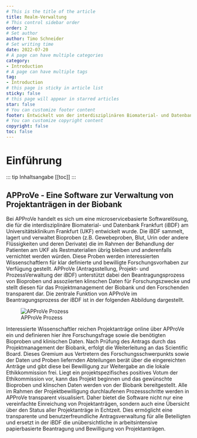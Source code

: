 ```yaml
---
# This is the title of the article
title: Realm-Verwaltung
# This control sidebar order
order: 2
# Set author
author: Timo Schneider
# Set writing time
date: 2022-07-20
# A page can have multiple categories
category:
- Introduction
# A page can have multiple tags
tag:
- Introduction
# this page is sticky in article list
sticky: false
# this page will appear in starred articles
star: false
# You can customize footer content
footer: Entwickelt von der interdisziplinären Biomaterial- und Datenbank Frankfurt (iBDF)
# You can customize copyright content
copyright: false
toc: false
---
```


# Einführung

::: tip Inhaltsangabe
[[toc]]
:::

## APProVe - Eine Software zur Verwaltung von Projektanträgen in der Biobank
Bei APProVe handelt es sich um eine microservicebasierte Softwarelösung, die für die interdisziplinäre Biomaterial- und Datenbank Frankfurt (iBDF) am Universitätsklinikum Frankfurt (UKF) entwickelt wurde. Die iBDF sammelt, lagert und verwaltet Bioproben (z.B. Gewebeproben, Blut, Urin oder andere Flüssigkeiten und deren Derivate) die im Rahmen der Behandlung der Patienten am UKF als Restmaterialien übrig bleiben und anderenfalls vernichtet werden würden. Diese Proben werden interessierten Wissenschaftlern für klar definierte und bewilligte Forschungsvorhaben zur Verfügung gestellt. APProVe (Antragsstellung, Projekt- und ProzessVerwaltung der iBDF) unterstützt dabei den Beantragungsprozess von Bioproben und assoziierten klinschen Daten für Forschungszwecke und stellt diesen für das Projektmanagement der Biobank und den Forschenden transparent dar. Die zentrale Funktion von APProVe im Beantragungsprozess der iBDF ist in der folgenden Abbildung dargestellt.

<figure>
  <div class="container">
    <label for="Container">
    <img :src="$withBase('/img/architecture/Project_management_APProVe_en.png')" alt="APProVe Prozess">
    </label>
      <figcaption>APProVe Prozess</figcaption>
  </div>
</figure>

Interessierte Wissenschaftler reichen Projektanträge online über APProVe ein und definieren hier ihre Forschungsfrage sowie die benötigten Bioproben und klinischen Daten. Nach Prüfung des Antrags durch das Projektmanagement der Biobank, erfolgt die Weiterleitung an das Scientific Board. Dieses Gremium aus Vertretern des Forschungsschwerpunkts sowie der Daten und Proben liefernden Abteilungen berät über die eingereichten Anträge und gibt diese bei Bewilligung zur Weitergabe an die lokale Ethikkommission frei. Liegt ein projektspezifisches positives Votum der Ethikommission vor, kann das Projekt beginnen und das gewünschte Bioproben und klinschen Daten werden von der Biobank bereitgestellt. Alle im Rahmen der Projektbewilligung durchlaufenen Prozessschritte werden in APProVe transparent visualisiert. Daher bietet die Software nicht nur eine vereinfachte Einreichung von Projektanträgen, sondern auch eine Übersicht über den Status aller Projektanträge in Echtzeit. Dies ermöglicht eine transparente und benutzerfreundliche Antragsverwaltung für alle Beteiligten und ersetzt in der iBDF die unübersichtliche in arbeitsintensive papierbasierte Beantragung und Bewilligung von Projektanträgen.
